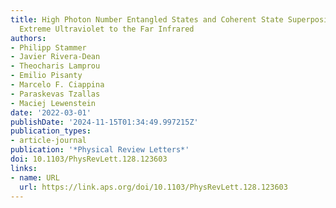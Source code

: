 ```yaml
---
title: High Photon Number Entangled States and Coherent State Superposition from the
  Extreme Ultraviolet to the Far Infrared
authors:
- Philipp Stammer
- Javier Rivera-Dean
- Theocharis Lamprou
- Emilio Pisanty
- Marcelo F. Ciappina
- Paraskevas Tzallas
- Maciej Lewenstein
date: '2022-03-01'
publishDate: '2024-11-15T01:34:49.997215Z'
publication_types:
- article-journal
publication: '*Physical Review Letters*'
doi: 10.1103/PhysRevLett.128.123603
links:
- name: URL
  url: https://link.aps.org/doi/10.1103/PhysRevLett.128.123603
---
```


